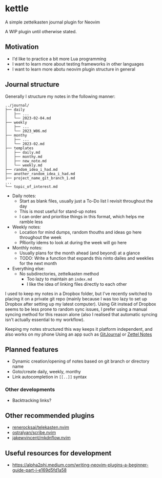 # kettle
A simple zettelkasten journal plugin for Neovim

A WIP plugin until otherwise stated.

## Motivation
- I'd like to practice a bit more Lua programming
- I want to learn more about testing frameworks in other languages
- I want to learn more abotu neovim plugin structure in general

## Journal structure
Generally I structure my notes in the following manner:
```
../journal/
├── daily
│   ├── ...
│   └── 2023-02-04.md
├── weekly
│   ├── ...
│   └── 2023_W06.md
├── monthy
│   ├── ...
│   └── 2023-02.md
├── templates
│   ├── daily.md
│   ├── monthy.md
│   ├── new_note.md
│   └── weekly.md
├── random_idea_i_had.md
├── another_random_idea_i_had.md
├── project_name_git_branch_1.md
...
└── topic_of_interest.md
```

* Daily notes:
    * Start as blank files, usually just a To-Do list I revisit throughout the day
    * This is most useful for stand-up notes
    * I can order and prioritise things in this format, which helps me ramble less
* Weekly notes:
    * Location for mind dumps, random thouths and ideas go here throughout the week
    * PRiority idems to look at during the week will go here
* Monthly notes:
    * Usually plans for the month ahead (and beyond) at a glance
    * TODO: Write a function that expands this ninto dailes and weeklies for the next month
* Everything else:
    * No subdirectories, zettelkasten method
        * Too lazy to maintain an `index.md`
        * I like the idea of linking files directly to each other

I used to keep my notes in a Dropbox folder, but I've recently switched to placing it on a private
git repo (mainly because I was too lazy to set up Dropbox after setting up my latest computer).
Using Git instead of Dropbox seems to be less prone to random sync issues, I prefer using a manual
syncing method for this reason alone (also I realised that automatic syncing isn't actually
essential to my workflow).

Keeping my notes structured this way keeps it platform independent, and also works on my phone Using
an app such as [GitJournal](https://gitjournal.io/) or [Zettel Notes](https://znotes.thedoc.eu.org/)

## Planned features
- Dynamic creation/opening of notes based on git branch or directory name
- Goto/create daily, weekly, monthy
- Link autocompletion in `[[..]]` syntax

### Other developments
- Backtracking links?

## Other recommended plugins
- [renerocksai/telekasten.nvim](https://github.com/renerocksai/telekasten.nvim)
- [ostralyan/scribe.nvim](https://github.com/ostralyan/scribe.nvim)
- [jakewvincent/mkdnflow.nvim](https://github.com/jakewvincent/mkdnflow.nvim)

## Useful resources for development

- https://alpha2phi.medium.com/writing-neovim-plugins-a-beginner-guide-part-i-e169d5fd1a58

